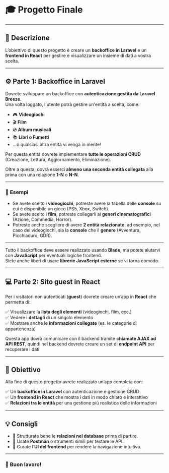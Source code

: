 # 🎓 **Progetto Finale**

---

## 🧩 **Descrizione**

L’obiettivo di questo progetto è creare un **backoffice in Laravel** e un **frontend in React** per gestire e visualizzare un insieme di dati a vostra scelta.

---

## ⚙️ **Parte 1: Backoffice in Laravel**

Dovrete sviluppare un backoffice con **autenticazione gestita da Laravel Breeze**.  
Una volta loggato, l'utente potrà gestire un'entità a scelta, come:

-   🎮 **Videogiochi**
-   🎬 **Film**
-   💿 **Album musicali**
-   📚 **Libri o Fumetti**
-   …o qualsiasi altra entità vi venga in mente!

Per questa entità dovrete implementare **tutte le operazioni CRUD** (Creazione, Lettura, Aggiornamento, Eliminazione).

Oltre a questa, dovrà esserci **almeno una seconda entità collegata** alla prima con una relazione **1-N** o **N-N**.

---

### 🧠 **Esempi**

-   Se avete scelto i **videogiochi**, potreste avere la tabella delle **console** su cui è disponibile un gioco (PS5, Xbox, Switch).
-   Se avete scelto i **film**, potreste collegarli ai **generi cinematografici** (Azione, Commedia, Horror).
-   Potreste anche scegliere di avere **2 entità relazionate**, ad esempio, nel caso dei videogiochi, sia la **console** che il **genere** (Avventura, Picchiaduro, GDR).

---

Tutto il backoffice deve essere realizzato usando **Blade**, ma potete aiutarvi con **JavaScript** per eventuali logiche frontend.  
Siete anche liberi di usare **librerie JavaScript esterne** se vi torna comodo.

---

## 💻 **Parte 2: Sito guest in React**

Per i visitatori non autenticati (**guest**) dovrete creare un’app in **React** che permetta di:

✅ Visualizzare la **lista degli elementi** (videogiochi, film, ecc.)  
✅ Vedere i **dettagli** di un singolo elemento  
✅ Mostrare anche le **informazioni collegate** (es. le categorie di appartenenza)

Questa app dovrà comunicare con il backend tramite **chiamate AJAX ad API REST**, quindi nel backend dovrete creare un set di **endpoint API** per recuperare i dati.

---

## 🎯 **Obiettivo**

Alla fine di questo progetto avrete realizzato un’app completa con:

✅ Un **backoffice in Laravel** con autenticazione e gestione CRUD  
✅ Un **frontend in React** che mostra i dati in modo chiaro e interattivo  
✅ **Relazioni tra le entità** per una gestione più realistica delle informazioni

---

## 💡 **Consigli**

-   🧱 Strutturate bene le **relazioni nel database** prima di partire.
-   🧪 Usate **Postman** o strumenti simili per testare le API.
-   🎨 Curate l’**UI del frontend** per rendere la navigazione intuitiva.

---

### 🚀 **Buon lavoro!**
